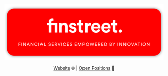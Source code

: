 <p align="center">
  <a href="https://www.finstreet.de">
    <img src="https://github.com/finstreet/.github/raw/main/profile/assets/finstreet_logo_claim.png" alt="finstreet." />
  </a>
</p>

<p align="center">
<a href="https://www.finstreet.de" target="_blank">Website</a> 🌐
|
<a href="https://www.finstreet.de/karriere" target="_blank">Open Positions</a> 💼
</p>
